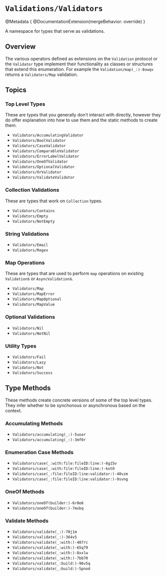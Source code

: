 # ``Validations/Validators``

@Metadata {
  @DocumentationExtension(mergeBehavior: override)
}

 A namespace for types that serve as validations.

## Overview

The various operators defined as extensions on the ``Validation`` protocol or the
``Validator`` type implement their functionality as classes or structures that extend
this enumeration.  For example the ``Validation/map(_:)-8owqv`` returns a
``Validators/Map`` validation.

## Topics

### Top Level Types

These are types that you generally don't interact with directly, however they
do offer explanation into how to use them and the static methods to create them.

- ``Validators/AccumulatingValidator``
- ``Validators/BoolValidator``
- ``Validators/CaseValidator``
- ``Validators/ComparableValidator``
- ``Validators/ErrorLabelValidator``
- ``Validators/OneOfValidator``
- ``Validators/OptionalValidator``
- ``Validators/OrValidator``
- ``Validators/ValidateValidator``

### Collection Validations

These are types that work on `Collection` types.

- ``Validators/Contains``
- ``Validators/Empty``
- ``Validators/NotEmpty``

### String Validations

- ``Validators/Email``
- ``Validators/Regex``

### Map Operations

These are types that are used to perform `map` operations on existing ``Validation``s or
``AsyncValidation``s.

- ``Validators/Map``
- ``Validators/MapError``
- ``Validators/MapOptional``
- ``Validators/MapValue``

### Optional Validations

- ``Validators/Nil``
- ``Validators/NotNil``

### Utility Types

- ``Validators/Fail``
- ``Validators/Lazy``
- ``Validators/Not``
- ``Validators/Success``

## Type Methods

These methods create concrete versions of some of the top level types.  They infer
whether to be synchonous or asynchronous based on the context.

### Accumulating Methods

- ``Validators/accumulating(_:)-5uoar``
- ``Validators/accumulating(_:)-3mf0r``

### Enumeration Case Methods

- ``Validators/case(_:with:file:fileID:line:)-6g15v``
- ``Validators/case(_:with:file:fileID:line:)-kot0``
- ``Validators/case(_:file:fileID:line:validator:)-40vzm``
- ``Validators/case(_:file:fileID:line:validator:)-9svng``

### OneOf Methods

- ``Validators/oneOf(builder:)-6r0e6``
- ``Validators/oneOf(builder:)-7mxbq``

### Validate Methods

- ``Validators/validate(_:)-70j1m``
- ``Validators/validate(_:)-364v5``
- ``Validators/validate(_:with:)-487rc``
- ``Validators/validate(_:with:)-65q79``
- ``Validators/validate(_:with:)-8xxlw``
- ``Validators/validate(_:with:)-7bb70``
- ``Validators/validate(_:build:)-96v5q``
- ``Validators/validate(_:build:)-5pnod``

